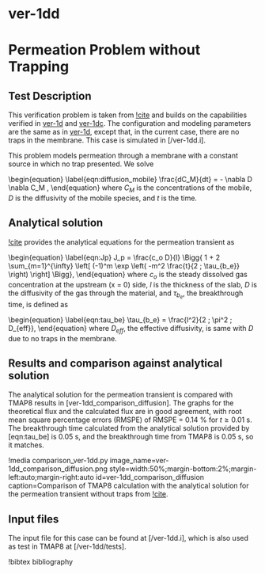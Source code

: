 # ver-1dd

# Permeation Problem without Trapping

## Test Description

This verification problem is taken from [!cite](ambrosek2008verification) and builds on the capabilities verified in [ver-1d](ver-1d.md) and [ver-1dc](ver-1dc.md). The configuration and modeling parameters are the same as in [ver-1d](ver-1d.md), except that, in the current case, there are no traps in the membrane. This case is simulated in [/ver-1dd.i].

This problem models permeation through a membrane with a constant source in which no trap presented. We solve 

\begin{equation}
    \label{eqn:diffusion_mobile}
    \frac{dC_M}{dt} = - \nabla D \nabla C_M ,
\end{equation}
where $C_M$ is the concentrations of the mobile, $D$ is the diffusivity of the mobile species, and $t$ is the time.

## Analytical solution

[!cite](ambrosek2008verification) provides the analytical equations for the permeation transient as

\begin{equation}
\label{eqn:Jp}
    J_p = \frac{c_o D}{l} \Bigg\{ 1 + 2 \sum_{m=1}^{\infty} \left[ (-1)^m \exp \left( -m^2 \frac{t}{2 \; \tau_{b_e}} \right) \right] \Bigg\},
\end{equation}
where $c_o$ is the steady dissolved gas concentration at the upstream (x = 0) side, $l$ is the thickness of the slab, $D$ is the diffusivity of the gas through the material, and $\tau_{b_e}$, the breakthrough time, is defined as

\begin{equation}
\label{eqn:tau_be}
    \tau_{b_e} = \frac{l^2}{2 \; \pi^2 \; D_{eff}},
\end{equation}
where $D_{eff}$, the effective diffusivity, is same with $D$ due to no traps in the membrane.


## Results and comparison against analytical solution

The analytical solution for the permeation transient is compared with TMAP8 results in [ver-1dd_comparison_diffusion]. The graphs for the theoretical flux and the calculated flux are in good agreement, with root mean square percentage errors (RMSPE) of RMSPE = 0.14 % for $t \geq 0.01$ s. The breakthrough time calculated from the analytical solution provided by [eqn:tau_be] is 0.05 s, and the breakthrough time from TMAP8 is 0.05 s, so it matches.

!media comparison_ver-1dd.py
       image_name=ver-1dd_comparison_diffusion.png
       style=width:50%;margin-bottom:2%;margin-left:auto;margin-right:auto
       id=ver-1dd_comparison_diffusion
       caption=Comparison of TMAP8 calculation with the analytical solution for the permeation transient without traps from [!cite](ambrosek2008verification).


## Input files

The input file for this case can be found at [/ver-1dd.i], which is also used as test in TMAP8 at [/ver-1dd/tests].

!bibtex bibliography
